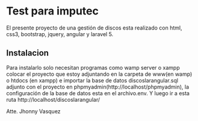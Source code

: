 # Test para imputec
El presente proyecto de una gestión de discos esta realizado con html, css3, bootstrap, jquery, angular y laravel 5.

## Instalacion
 Para instalarlo solo necesitan programas como wamp server o xampp colocar el proyecto que estoy adjuntando en la carpeta de www(en wamp) o htdocs (en xampp) e importar la base de datos discoslarangular.sql adjunto con el proyecto en phpmyadmin(http://localhost/phpmyadmin), la configuración de la base de datos esta en el archivo.env. Y luego ir a esta ruta http://localhost/discoslarangular/
 
 Atte. Jhonny Vasquez
